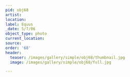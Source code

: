 ```yaml
---
pid: obj68
artist:
location:
label: Equus
_date: 5/7/06
object_type: photo
current_location:
source:
order: '68'
header:
  teaser: /images/gallery/simple/obj68/thumbnail.jpg
  image: /images/gallery/simple/obj68/full.jpg

---
```


